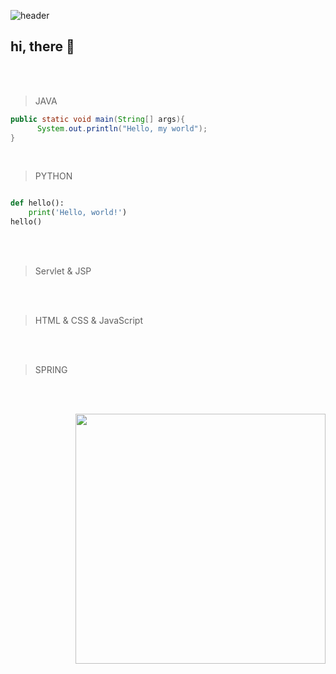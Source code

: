 ![header](https://capsule-render.vercel.app/api?type=waving&color=auto&height=300&section=header&text=Hello%World&fontSize=90&animation=twinkling)


 ## hi, there 👋
 
<br/><br/>

> JAVA
```java
public static void main(String[] args){
      System.out.println("Hello, my world");
}
```
<br/>

>PYTHON
```Python

def hello():
    print('Hello, world!')
hello()

```

<br/>
<br/>


>Servlet & JSP

<br/>
<br/>


>HTML & CSS & JavaScript

<br/>
<br/>


>SPRING


<br/>
<br/>






<tr >
 <td><td/>
 <td><p align="right">
  <img width="400" src="https://github-readme-stats.vercel.app/api?username=Renee&show_icons=true&theme=merko" /></p>
   <td/>
<tr/>
<br/>




<!--
![Renee's GitHub stats](https://github-readme-stats.vercel.app/api?username=Renee&show_icons=true&theme=merko)



https://excited-hyun.tistory.com/132


* html/css/javascript
* java
* jsp
* spring
* -->

<!--
**ReneeKang/ReneeKang** is a ✨ _special_ ✨ repository because its `README.md` (this file) appears on your GitHub profile.

Here are some ideas to get you started:

- 🔭 I’m currently working on ...
- 🌱 I’m currently learning ...
- 👯 I’m looking to collaborate on ...
- 🤔 I’m looking for help with ...
- 💬 Ask me about ...
- 📫 How to reach me: ...
- 😄 Pronouns: ...
- ⚡ Fun fact: ...
-->
